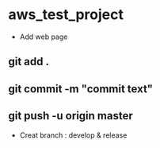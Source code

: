 # aws_test_project

- Add web page
## git add .
## git commit -m "commit text"
## git push -u origin master

- Creat branch : develop & release
